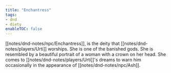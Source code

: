 ```yaml
---
title: "Enchantress"
tags:
- dnd
- diety
enableTOC: false
---
```


[[notes/dnd-notes/npc/Enchantress]], is the deity that [[notes/dnd-notes/players/Urti]] worships. She is one of the banished gods. She is resembled by a beautiful portrait of a woman with a crown on her head. She comes to [[notes/dnd-notes/players/Urti]]'s dreams to warn him occasionally in the appearance of [[notes/dnd-notes/npc/Ash]].